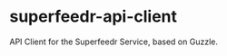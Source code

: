 superfeedr-api-client
=====================

API Client for the Superfeedr Service, based on Guzzle.

